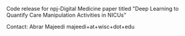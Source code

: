 Code release for npj-Digital Medicine paper titled "Deep Learning to Quantify Care Manipulation Activities in NICUs"


Contact:
Abrar Majeedi
majeedi+at+wisc+dot+edu
